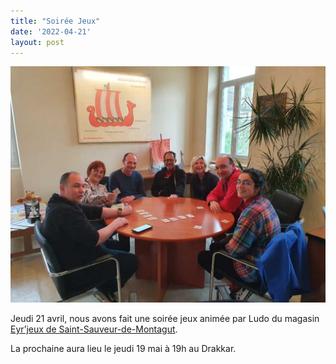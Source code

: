 ```yaml
---
title: "Soirée Jeux"
date: '2022-04-21'
layout: post
---
```


![drakkar-jeux.jpg](drakkar-jeux.jpg)

Jeudi 21 avril, nous avons fait une soirée jeux animée par Ludo du magasin [Eyr’jeux de Saint-Sauveur-de-Montagut](https://www.monludicaire.com/eyr-jeux-st-sauveur-de-montagut/).

La prochaine aura lieu le jeudi 19 mai à 19h au Drakkar.
